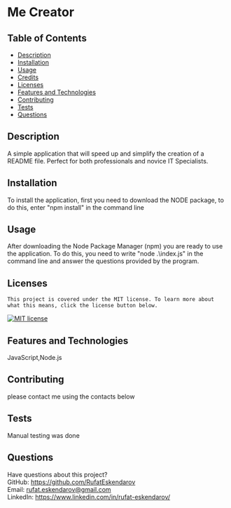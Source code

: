
  # Me Creator
  
  ## Table of Contents
   * [Description](#description)
   * [Installation](#installation)
   * [Usage](#usage)
   * [Credits](#credits)
   * [Licenses](#licenses)
   * [Features and Technologies](#features)
   * [Contributing](#contributing)
   * [Tests](#tests)
   * [Questions](#questions)

  ## Description
   A simple application that will speed up and simplify the creation of a README file. Perfect for both professionals and novice IT Specialists.
  ## Installation
   To install the application, first you need to download the NODE package, to do this, enter "npm install" in the command line
  ## Usage
   After downloading the Node Package Manager (npm) you are ready to use the application. To do this, you need to write "node .\index.js" in the command line and answer the questions provided by the program.
  
  ## Licenses
    This project is covered under the MIT license. To learn more about what this means, click the license button below.
   [![MIT license](https://img.shields.io/badge/License-MIT-blue.svg)](https://lbesson.mit-license.org/)
  ## Features and Technologies
   JavaScript,Node.js
  ## Contributing
   please contact me using the contacts below
  ## Tests
   Manual testing was done
  ## Questions
   Have questions about this project?  
   GitHub: https://github.com/RufatEskendarov   
   Email: rufat.eskendarov@gmail.com  
   LinkedIn: https://www.linkedin.com/in/rufat-eskendarov/
